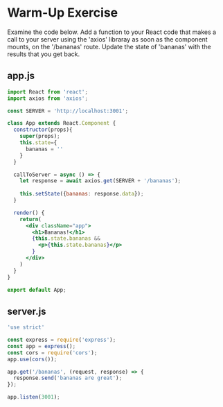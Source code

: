 
# Warm-Up Exercise

Examine the code below. Add a function to your React code that makes a call to your server using the 'axios' libraray as soon as the component mounts, on the '/bananas' route. Update the state of 'bananas' with the results that you get back.

## app.js

```jsx
import React from 'react';
import axios from 'axios';

const SERVER = 'http://localhost:3001';

class App extends React.Component {
  constructor(props){
    super(props);
    this.state={
      bananas = ''
    }
  }

  callToServer = async () => {
    let response = await axios.get(SERVER + '/bananas');
  
    this.setState({bananas: response.data});
  }

  render() {
    return(
      <div className="app">
        <h1>Bananas!</h1>
        {this.state.bananas && 
          <p>{this.state.bananas}</p>
        }
      </div>
    )
  }
}

export default App;
```

## server.js

```javascript
'use strict'

const express = require('express');
const app = express();
const cors = require('cors');
app.use(cors());

app.get('/bananas', (request, response) => {
  response.send('bananas are great');
});

app.listen(3001);
```
